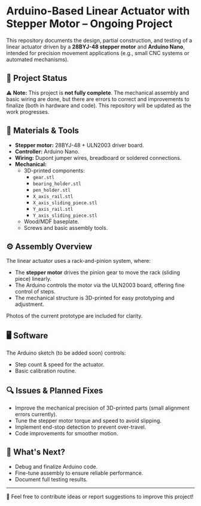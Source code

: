 # Arduino-Based Linear Actuator with Stepper Motor – Ongoing Project

This repository documents the design, partial construction, and testing of a linear actuator driven by a **28BYJ-48 stepper motor** and **Arduino Nano**, intended for precision movement applications (e.g., small CNC systems or automated mechanisms).

## 📝 Project Status

⚠️ **Note:** This project is **not fully complete**. The mechanical assembly and basic wiring are done, but there are errors to correct and improvements to finalize (both in hardware and code). This repository will be updated as the work progresses.

## 🔧 Materials & Tools

- **Stepper motor:** 28BYJ-48 + ULN2003 driver board.
- **Controller:** Arduino Nano.
- **Wiring:** Dupont jumper wires, breadboard or soldered connections.
- **Mechanical:** 
  - 3D-printed components:
    - `gear.stl`
    - `bearing_holder.stl`
    - `pen_holder.stl`
    - `X_axis_rail.stl`
    - `X_axis_sliding_piece.stl`
    - `Y_axis_rail.stl`
    - `Y_axis_sliding_piece.stl`
  - Wood/MDF baseplate.
  - Screws and basic assembly tools.

## ⚙️ Assembly Overview

The linear actuator uses a rack-and-pinion system, where:
- The **stepper motor** drives the pinion gear to move the rack (sliding piece) linearly.
- The Arduino controls the motor via the ULN2003 board, offering fine control of steps.
- The mechanical structure is 3D-printed for easy prototyping and adjustment.

Photos of the current prototype are included for clarity.

## 🖥️ Software

The Arduino sketch (to be added soon) controls:
- Step count & speed for the actuator.
- Basic calibration routine.

## 🔍 Issues & Planned Fixes

- Improve the mechanical precision of 3D-printed parts (small alignment errors currently).
- Tune the stepper motor torque and speed to avoid slipping.
- Implement end-stop detection to prevent over-travel.
- Code improvements for smoother motion.

## 🚧 What's Next?

- Debug and finalize Arduino code.
- Fine-tune assembly to ensure reliable performance.
- Document full testing results.

---

💬 Feel free to contribute ideas or report suggestions to improve this project!
